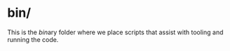 # bin/

This is the *bin*ary folder where we place scripts that assist with tooling and running the code.
